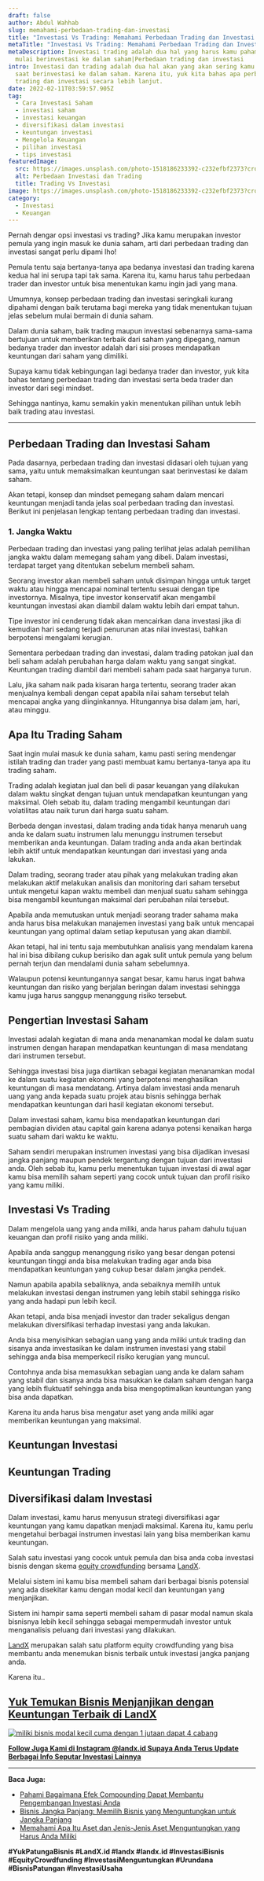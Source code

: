 ```yaml
---
draft: false
author: Abdul Wahhab
slug: memahami-perbedaan-trading-dan-investasi
title: "Investasi Vs Trading: Memahami Perbedaan Trading dan Investasi Saham"
metaTitle: "Investasi Vs Trading: Memahami Perbedaan Trading dan Investasi Saham"
metaDescription: Investasi trading adalah dua hal yang harus kamu pahami saat
  mulai berinvestasi ke dalam saham|Perbedaan trading dan investasi
intro: Investasi dan trading adalah dua hal akan yang akan sering kamu temui
  saat berinvestasi ke dalam saham. Karena itu, yuk kita bahas apa perbedaan
  trading dan investasi secara lebih lanjut.
date: 2022-02-11T03:59:57.905Z
tag:
  - Cara Investasi Saham
  - investasi saham
  - investasi keuangan
  - diversifikasi dalam investasi
  - keuntungan investasi
  - Mengelola Keuangan
  - pilihan investasi
  - tips investasi
featuredImage:
  src: https://images.unsplash.com/photo-1518186233392-c232efbf2373?crop=entropy&cs=tinysrgb&fit=max&fm=jpg&ixid=MnwxMTc3M3wwfDF8c2VhcmNofDM1fHxzdG9ja3xlbnwwfHx8fDE2NDAxNDc3ODU&ixlib=rb-1.2.1&q=80&w=1080
  alt: Perbedaan Investasi dan Trading
  title: Trading Vs Investasi
image: https://images.unsplash.com/photo-1518186233392-c232efbf2373?crop=entropy&cs=tinysrgb&fit=max&fm=jpg&ixid=MnwxMTc3M3wwfDF8c2VhcmNofDM1fHxzdG9ja3xlbnwwfHx8fDE2NDAxNDc3ODU&ixlib=rb-1.2.1&q=80&w=1080
category:
  - Investasi
  - Keuangan
---
```

Pernah dengar opsi investasi vs trading? Jika kamu merupakan investor pemula yang ingin masuk ke dunia saham, arti dari perbedaan trading dan investasi sangat perlu dipami lho!

Pemula tentu saja bertanya-tanya apa bedanya investasi dan trading karena kedua hal ini serupa tapi tak sama. Karena itu, kamu harus tahu perbedaan trader dan investor untuk bisa menentukan kamu ingin jadi yang mana.

Umumnya, konsep perbedaan trading dan investasi seringkali kurang dipahami dengan baik terutama bagi mereka yang tidak menentukan tujuan jelas sebelum mulai bermain di dunia saham. 

Dalam dunia saham, baik trading maupun investasi sebenarnya sama-sama bertujuan untuk memberikan terbaik dari saham yang dipegang, namun bedanya trader dan investor adalah dari sisi proses mendapatkan keuntungan dari saham yang dimiliki.

Supaya kamu tidak kebingungan lagi bedanya trader dan investor, yuk kita bahas tentang perbedaan trading dan investasi serta beda trader dan investor dari segi mindset. 

Sehingga nantinya, kamu semakin yakin menentukan pilihan untuk lebih baik trading atau investasi.

- - -

## Perbedaan Trading dan Investasi Saham

Pada dasarnya, perbedaan trading dan investasi didasari oleh tujuan yang sama, yaitu untuk memaksimalkan keuntungan saat berinvestasi ke dalam saham. 

Akan tetapi, konsep dan mindset pemegang saham dalam mencari keuntungan menjadi tanda jelas soal perbedaan trading dan investasi. Berikut ini penjelasan lengkap tentang perbedaan trading dan investasi.

### 1. Jangka Waktu

Perbedaan trading dan investasi yang paling terlihat jelas adalah pemilihan jangka waktu dalam memegang saham yang dibeli. Dalam investasi, terdapat target yang ditentukan sebelum membeli saham.

Seorang investor akan membeli saham untuk disimpan hingga untuk target waktu atau hingga mencapai nominal tertentu sesuai dengan tipe investornya. Misalnya, tipe investor konservatif akan mengambil keuntungan investasi akan diambil dalam waktu lebih dari empat tahun. 

Tipe investor ini cenderung tidak akan mencairkan dana investasi jika di kemudian hari sedang terjadi penurunan atas nilai investasi, bahkan berpotensi mengalami kerugian.

Sementara perbedaan trading dan investasi, dalam trading patokan jual dan beli saham adalah perubahan harga dalam waktu yang sangat singkat. Keuntungan trading diambil dari membeli saham pada saat harganya turun.

Lalu, jika saham naik pada kisaran harga tertentu, seorang trader akan menjualnya kembali dengan cepat apabila nilai saham tersebut telah mencapai angka yang diinginkannya. Hitungannya bisa dalam jam, hari, atau minggu.



## Apa Itu Trading Saham

Saat ingin mulai masuk ke dunia saham, kamu pasti sering mendengar istilah trading dan trader yang pasti membuat kamu bertanya-tanya apa itu trading saham.

Trading adalah kegiatan jual dan beli di pasar keuangan yang dilakukan dalam waktu singkat dengan tujuan untuk mendapatkan keuntungan yang maksimal. Oleh sebab itu, dalam trading mengambil keuntungan dari volatilitas atau naik turun dari harga suatu saham.

Berbeda dengan investasi, dalam trading anda tidak hanya menaruh uang anda ke dalam suatu instrumen lalu menunggu instrumen tersebut memberikan anda keuntungan. Dalam trading anda anda akan bertindak lebih aktif untuk mendapatkan keuntungan dari investasi yang anda lakukan.

Dalam trading, seorang trader atau pihak yang melakukan trading akan melakukan aktif melakukan analisis dan monitoring dari saham tersebut untuk mengetui kapan waktu membeli dan menjual suatu saham sehingga bisa mengambil keuntungan maksimal dari perubahan nilai tersebut.

Apabila anda memutuskan untuk menjadi seorang trader sahama maka anda harus bisa melakukan manajemen investasi yang baik untuk mencapai keuntungan yang optimal dalam setiap keputusan yang akan diambil.

Akan tetapi, hal ini tentu saja membutuhkan analisis yang mendalam karena hal ini bisa dibilang cukup berisiko dan agak sulit untuk pemula yang belum pernah terjun dan mendalami dunia saham sebelumnya.

Walaupun potensi keuntungannya sangat besar, kamu harus ingat bahwa keuntungan dan risiko yang berjalan beringan dalam investasi sehingga kamu juga harus sanggup menanggung risiko tersebut.

## Pengertian Investasi Saham

Investasi adalah kegiatan di mana anda menanamkan modal ke dalam suatu instrumen dengan harapan mendapatkan keuntungan di masa mendatang dari instrumen tersebut.

Sehingga investasi bisa juga diartikan sebagai kegiatan menanamkan modal ke dalam suatu kegiatan ekonomi yang berpotensi menghasilkan keuntungan di masa mendatang. Artinya dalam investasi anda menaruh uang yang anda kepada suatu projek atau bisnis sehingga berhak mendapatkan keuntungan dari hasil kegiatan ekonomi tersebut.

Dalam investasi saham, kamu bisa mendapatkan keuntungan dari pembagian dividen atau capital gain karena adanya potensi kenaikan harga suatu saham dari waktu ke waktu.

Saham sendiri merupakan instrumen investasi yang bisa dijadikan invesasi jangka panjang maupun pendek tergantung dengan tujuan dari investasi anda. Oleh sebab itu, kamu perlu menentukan tujuan investasi di awal agar kamu bisa memilih saham seperti yang cocok untuk tujuan dan profil risiko yang kamu miliki.

## **Investasi Vs Trading**

Dalam mengelola uang yang anda miliki, anda harus paham dahulu tujuan keuangan dan profil risiko yang anda miliki.

Apabila anda sanggup menanggung risiko yang besar dengan potensi keuntungan tinggi anda bisa melakukan trading agar anda bisa mendapatkan keuntungan yang cukup besar dalam jangka pendek.

Namun apabila apabila sebaliknya, anda sebaiknya memilih untuk melakukan investasi dengan instrumen yang lebih stabil sehingga risiko yang anda hadapi pun lebih kecil.

Akan tetapi, anda bisa menjadi investor dan trader sekaligus dengan melakukan diversifikasi terhadap investasi yang anda lakukan.

Anda bisa menyisihkan sebagian uang yang anda miliki untuk trading dan sisanya anda investasikan ke dalam instrumen investasi yang stabil sehingga anda bisa memperkecil risiko kerugian yang muncul.

Contohnya anda bisa memasukkan sebagian uang anda ke dalam saham yang stabil dan sisanya anda bisa masukkan ke dalam saham dengan harga yang lebih fluktuatif sehingga anda bisa mengoptimalkan keuntungan yang bisa anda dapatkan.

Karena itu anda harus bisa mengatur aset yang anda miliki agar memberikan keuntungan yang maksimal.

## Keuntungan Investasi

## Keuntungan Trading



## Diversifikasi dalam Investasi

Dalam investasi, kamu harus menyusun strategi diversifikasi agar keuntungan yang kamu dapatkan menjadi maksimal. Karena itu, kamu perlu mengetahui berbagai instrumen investasi lain yang bisa memberikan kamu keuntungan.

Salah satu investasi yang cocok untuk pemula dan bisa anda coba investasi bisnis dengan skema [equity crowdfunding](https://landx.id/) bersama [LandX](https://landx.id/).

Melalui sistem ini kamu bisa membeli saham dari berbagai bisnis potensial yang ada disekitar kamu dengan modal kecil dan keuntungan yang menjanjikan.

Sistem ini hampir sama seperti membeli saham di pasar modal namun skala bisnisnya lebih kecil sehingga sebagai mempermudah investor untuk menganalisis peluang dari investasi yang dilakukan.

[LandX](https://landx.id/) merupakan salah satu platform equity crowdfunding yang bisa membantu anda menemukan bisnis terbaik untuk investasi jangka panjang anda.

Karena itu..

## **[Yuk Temukan Bisnis Menjanjikan dengan Keuntungan Terbaik di LandX](https://landx.id/project/?utm_source=Blog&utm_medium=organic+keyword&utm_campaign=blog&utm_id=Blog)**

[![miliki bisnis modal kecil cuma dengan 1 jutaan dapat 4 cabang ](https://accountgram-production.sfo2.cdn.digitaloceanspaces.com/landx_ghost/2021/11/jadi-owner-bisnis-hanya-1-jutaan-dengan-cuan-yang-sangat-menjanjikan.png)](https://landx.id/project/?utm_source=Blog&utm_medium=organic+keyword&utm_campaign=blog&utm_id=Blog)

**[Follow Juga Kami di Instagram @landx.id Supaya Anda Terus Update Berbagai Info Seputar Investasi Lainnya](https://instagram.com/landx.id?utm_medium=copy_link)**

- - -

**Baca Juga:**

* [Pahami Bagaimana Efek Compounding Dapat Membantu Pengembangan Investasi Anda](https://landx.id/blog/pahami-bagaimana-efek-compounding-dapat-membantu-pengembangan-investasi-anda/)
* [Bisnis Jangka Panjang: Memilih Bisnis yang Menguntungkan untuk Jangka Panjang](https://landx.id/blog/bisnis-menguntungkan-jangka-panjang/)
* [Memahami Apa Itu Aset dan Jenis-Jenis Aset Menguntungkan yang Harus Anda Miliki](https://landx.id/blog/aset-adalah-memahami-jenis-jenis-dan-apa-itu-aset/)

**\#YukPatungaBisnis  #LandX.id    #landx         #landx.id    #InvestasiBisnis    #EquityCrowdfunding    #InvestasiMenguntungkan    #Urundana    #BisnisPatungan    #InvestasiUsaha**